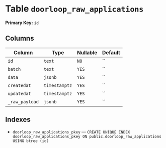 # Table `doorloop_raw_applications`

**Primary Key:** `id`

## Columns

| Column | Type | Nullable | Default |
|---|---|---|---|
| `id` | `text` | `NO` | `` |
| `batch` | `text` | `YES` | `` |
| `data` | `jsonb` | `YES` | `` |
| `createdat` | `timestamptz` | `YES` | `` |
| `updatedat` | `timestamptz` | `YES` | `` |
| `_raw_payload` | `jsonb` | `YES` | `` |

## Indexes

- `doorloop_raw_applications_pkey` — `CREATE UNIQUE INDEX doorloop_raw_applications_pkey ON public.doorloop_raw_applications USING btree (id)`